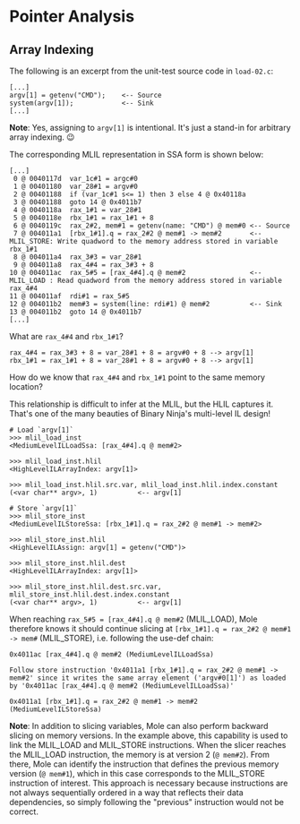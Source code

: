 # Pointer Analysis
## Array Indexing
The following is an excerpt from the unit-test source code in `load-02.c`:
```
[...]
argv[1] = getenv("CMD");    <-- Source
system(argv[1]);            <-- Sink
[...]
```
**Note**: Yes, assigning to `argv[1]` is intentional. It's just a stand-in for arbitrary array indexing. 😉

The corresponding MLIL representation in SSA form is shown below:
```
[...]
 0 @ 0040117d  var_1c#1 = argc#0
 1 @ 00401180  var_28#1 = argv#0
 2 @ 00401188  if (var_1c#1 s<= 1) then 3 else 4 @ 0x40118a
 3 @ 00401188  goto 14 @ 0x4011b7
 4 @ 0040118a  rax_1#1 = var_28#1
 5 @ 0040118e  rbx_1#1 = rax_1#1 + 8
 6 @ 0040119c  rax_2#2, mem#1 = getenv(name: "CMD") @ mem#0 <-- Source
 7 @ 004011a1  [rbx_1#1].q = rax_2#2 @ mem#1 -> mem#2       <-- MLIL_STORE: Write quadword to the memory address stored in variable rbx_1#1
 8 @ 004011a4  rax_3#3 = var_28#1
 9 @ 004011a8  rax_4#4 = rax_3#3 + 8
10 @ 004011ac  rax_5#5 = [rax_4#4].q @ mem#2                <-- MLIL_LOAD : Read quadword from the memory address stored in variable rax_4#4
11 @ 004011af  rdi#1 = rax_5#5
12 @ 004011b2  mem#3 = system(line: rdi#1) @ mem#2          <-- Sink
13 @ 004011b2  goto 14 @ 0x4011b7
[...]
```

What are `rax_4#4` and `rbx_1#1`?
```
rax_4#4 = rax_3#3 + 8 = var_28#1 + 8 = argv#0 + 8 --> argv[1]
rbx_1#1 = rax_1#1 + 8 = var_28#1 + 8 = argv#0 + 8 --> argv[1]
```

How do we know that `rax_4#4` and `rbx_1#1` point to the same memory location?

This relationship is difficult to infer at the MLIL, but the HLIL captures it. That's one of the many beauties of Binary Ninja's multi-level IL design!
```
# Load `argv[1]`
>>> mlil_load_inst
<MediumLevelILLoadSsa: [rax_4#4].q @ mem#2>

>>> mlil_load_inst.hlil
<HighLevelILArrayIndex: argv[1]>

>>> mlil_load_inst.hlil.src.var, mlil_load_inst.hlil.index.constant
(<var char** argv>, 1)          <-- argv[1]

# Store `argv[1]`
>>> mlil_store_inst
<MediumLevelILStoreSsa: [rbx_1#1].q = rax_2#2 @ mem#1 -> mem#2>

>>> mlil_store_inst.hlil
<HighLevelILAssign: argv[1] = getenv("CMD")>

>>> mlil_store_inst.hlil.dest
<HighLevelILArrayIndex: argv[1]>

>>> mlil_store_inst.hlil.dest.src.var, mlil_store_inst.hlil.dest.index.constant
(<var char** argv>, 1)          <-- argv[1]
```

When reaching `rax_5#5 = [rax_4#4].q @ mem#2` (MLIL_LOAD), Mole therefore knows it should continue slicing at `[rbx_1#1].q = rax_2#2 @ mem#1 -> mem#` (MLIL_STORE), i.e. following the use-def chain:
```
0x4011ac [rax_4#4].q @ mem#2 (MediumLevelILLoadSsa)

Follow store instruction '0x4011a1 [rbx_1#1].q = rax_2#2 @ mem#1 -> mem#2' since it writes the same array element ('argv#0[1]') as loaded by '0x4011ac [rax_4#4].q @ mem#2 (MediumLevelILLoadSsa)'

0x4011a1 [rbx_1#1].q = rax_2#2 @ mem#1 -> mem#2 (MediumLevelILStoreSsa)
```

**Note**: In addition to slicing variables, Mole can also perform backward slicing on memory versions. In the example above, this capability is used to link the MLIL_LOAD and MLIL_STORE instructions. When the slicer reaches the MLIL_LOAD instruction, the memory is at version 2 (`@ mem#2`). From there, Mole can identify the instruction that defines the previous memory version (`@ mem#1`), which in this case corresponds to the MLIL_STORE instruction of interest. This approach is necessary because instructions are not always sequentially ordered in a way that reflects their data dependencies, so simply following the "previous" instruction would not be correct.